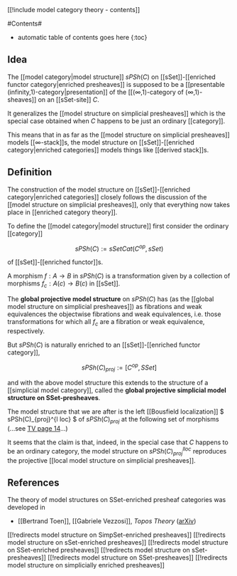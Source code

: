 <div class="rightHandSide toc">
[[!include model category theory - contents]]
</div>

#Contents#
* automatic table of contents goes here
{:toc}

## Idea


The [[model category|model structure]] $sPSh(C)$ on [[sSet]]-[[enriched functor category|enriched presheaves]] is supposed to be a [[presentable (infinity,1)-category|presentation]] of the [[(∞,1)-category of (∞,1)-sheaves]] on an [[sSet-site]] $C$.

It generalizes the [[model structure on simplicial presheaves]] which is the special case obtained when $C$ happens to be just an ordinary [[category]].

This means that in as far as the [[model structure on simplicial presheaves]] models [[∞-stack]]s, the model structure on [[sSet]]-[[enriched category|enriched categories]] models things like [[derived stack]]s.

## Definition 

The construction of the model structure on [[sSet]]-[[enriched category|enriched categories]] closely follows the discussion of the [[model structure on simplicial presheaves]], only that everything now takes place in [[enriched category theory]].

To define the [[model category|model structure]] first consider the ordinary [[category]]

$$
  sPSh(C) := sSet Cat(C^{op}, sSet)
$$

of [[sSet]]-[[enriched functor]]s.

A morphism $f : A \to B$ in $sPSh(C)$ is a transformation  given by a collection of morphisms $f_c : A(c) \to B(c)$ in [[sSet]].

The **global projective model structure** on $sPSh(C)$ has (as the [[global model  structure on simplicial presheaves]]) as fibrations and weak equivalences the objectwise fibrations and weak equivalences, i.e. those transformations for which all $f_c$ are a fibration or weak equivalence, respectively.

But $sPSh(C)$ is naturally enriched to an [[sSet]]-[[enriched functor category]], 

$$
  sPSh(C)_{proj} := [C^{op}, SSet]
$$

and with the above model structure this extends to the structure of a [[simplicial model category]], called the **global projective simplicial model structure on SSet-presheaves**.

The model structure that we are after is the left [[Bousfield localization]] 
$
  sPSh(C)_{proj}^{l loc}
$
of $sPSh(C)_{proj}$ at the following set of morphisms (...see [TV page 14](http://arxiv.org/PS_cache/math/pdf/0207/0207028v4.pdf#page=14)...)


It seems that the claim is that, indeed, in the special case that $C$ happens to be an ordinary category, the model structure on $sPSh(C)_{proj}^{l loc}$ reproduces the projective [[local model structure on simplicial presheaves]].

## References

The theory of model structures on SSet-enriched presheaf categories was developed in

* [[Bertrand Toen]], [[Gabriele Vezzosi]], _Topos Theory_ ([arXiv](http://arxiv.org/abs/math/0207028))


[[!redirects model structure on SimpSet-enriched presheaves]]
[[!redirects model structure on sSet-enriched presheaves]]
[[!redirects model structure on SSet-enriched presheaves]]
[[!redirects model structure on sSet-presheaves]]
[[!redirects model structure on SSet-presheaves]]
[[!redirects model structure on simplicially enriched presheaves]]
